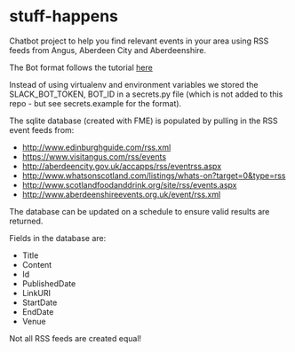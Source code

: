 # stuff-happens
Chatbot project to help you find relevant events in your area
using RSS feeds from Angus, Aberdeen City and Aberdeenshire.

The Bot format follows the tutorial [here](https://www.fullstackpython.com/blog/build-first-slack-bot-python.html)

Instead of using virtualenv and environment variables we stored the SLACK_BOT_TOKEN, BOT_ID in a secrets.py file (which is not added to this repo - but see secrets.example for the format).

The sqlite database (created with FME) is populated by pulling in the RSS event feeds from:

- http://www.edinburghguide.com/rss.xml
- https://www.visitangus.com/rss/events
- http://aberdeencity.gov.uk/accapps/rss/eventrss.aspx
- http://www.whatsonscotland.com/listings/whats-on?target=0&type=rss
- http://www.scotlandfoodanddrink.org/site/rss/events.aspx
- http://www.aberdeenshireevents.org.uk/event/rss.xml 

The database can be updated on a schedule to ensure valid results are returned.

Fields in the database are:

- Title
- Content
- Id
- PublishedDate
- LinkURI
- StartDate
- EndDate
- Venue

Not all RSS feeds are created equal!